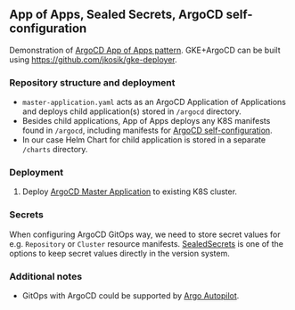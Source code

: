 ## App of Apps, Sealed Secrets, ArgoCD self-configuration
Demonstration of [ArgoCD App of Apps pattern](https://argoproj.github.io/argo-cd/operator-manual/declarative-setup/#app-of-apps).
GKE+ArgoCD can be built using https://github.com/jkosik/gke-deployer.

### Repository structure and deployment
- `master-application.yaml` acts as an ArgoCD Application of Applications and deploys child application(s) stored in `/argocd` directory.
- Besides child applications, App of Apps deploys any K8S manifests found in `/argocd`, including manifests for [ArgoCD self-configuration](https://argoproj.github.io/argo-cd/operator-manual/declarative-setup/#atomic-configuration).
- In our case Helm Chart for child application is stored in a separate `/charts` directory.

### Deployment
1. Deploy [ArgoCD Master Application](https://github.com/jkosik/argocd-app-of-apps/blob/main/master-application.yaml) to existing K8S cluster.

### Secrets
When configuring ArgoCD GitOps way, we need to store secret values for e.g. `Repository` or `Cluster` resource manifests. [SealedSecrets](https://github.com/jkosik/gke-deployer#secrets-management) is one of the options to keep secret values directly in the version system.

### Additional notes
- GitOps with ArgoCD could be supported by [Argo Autopilot](https://github.com/argoproj-labs/argocd-autopilot).
